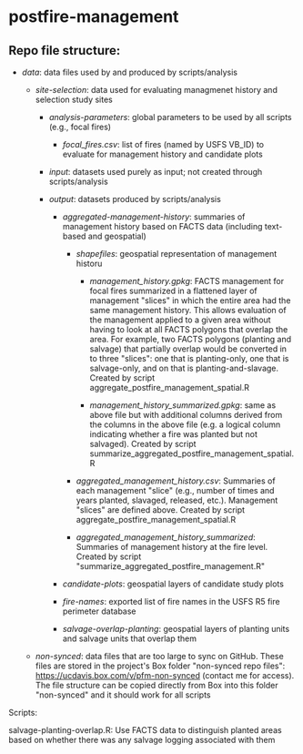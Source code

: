 # postfire-management

## Repo file structure:

  * *_data_*: data files used by and produced by scripts/analysis
  
    * *_site-selection_*: data used for evaluating managmenet history and selection study sites
  
      * *_analysis-parameters_*: global parameters to be used by all scripts (e.g., focal fires)
      
        * *focal_fires.csv*: list of fires (named by USFS VB_ID) to evaluate for management history and candidate plots
        
      * *_input_*: datasets used purely as input; not created through scripts/analysis
      
      * *_output_*: datasets produced by scripts/analysis
      
        * *_aggregated-management-history_*: summaries of management history based on FACTS data (including text-based and geospatial)
        
          * *_shapefiles_*: geospatial representation of management historu
            
            * *management_history.gpkg*: FACTS management for focal fires summarized in a flattened layer of management "slices" in which the entire area had the same management history. This allows evaluation of the management applied to a given area without having to look at all FACTS polygons that overlap the area. For example, two FACTS polygons (planting and salvage) that partially overlap would be converted in to three "slices": one that is planting-only, one that is salvage-only, and on that is planting-and-slavage. Created by script aggregate_postfire_management_spatial.R
            
            * *management_history_summarized.gpkg*: same as above file but with additional columns derived from the columns in the above file (e.g. a logical column indicating whether a fire was planted but not salvaged). Created by script summarize_aggregated_postfire_management_spatial.R
            
          * *aggregated_management_history.csv*: Summaries of each management "slice" (e.g., number of times and years planted, slavaged, released, etc.). Management "slices" are defined above. Created by script aggregate_postfire_management_spatial.R
          
          * *_aggregated_management_history_summarized_*: Summaries of management history at the fire level. Created by script "summarize_aggregated_postfire_management.R"
        
        * *_candidate-plots_*: geospatial layers of candidate study plots
        
        * *_fire-names_*: exported list of fire names in the USFS R5 fire perimeter database
        
        * *_salvage-overlap-planting_*: geospatial layers of planting units and salvage units that overlap them

    * *_non-synced_*: data files that are too large to sync on GitHub. These files are stored in the project's Box folder "non-synced repo files": https://ucdavis.box.com/v/pfm-non-synced (contact me for access). The file structure can be copied directly from Box into this folder "non-synced" and it should work for all scripts











Scripts:

salvage-planting-overlap.R: Use FACTS data to distinguish planted areas based on whether there was any salvage logging associated with them
